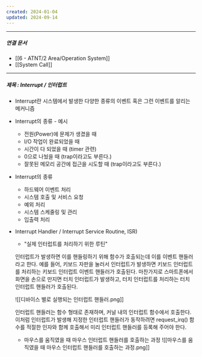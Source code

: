 ```yaml
---
created: 2024-01-04
updated: 2024-09-14
---
```



----
##### 연결 문서


- [[6 - ATNT/2 Area/Operation System]]
- [[System Call]]
---

##### 제목 : Interrupt / 인터럽트


- Interrupt란
	시스템에서 발생한 다양한 종류의 이벤트 혹은 그런 이벤트를 알리는 메커니즘

- Interrupt의 종류 - 예시
	- 전원(Power)에 문제가 생겼을 때
	- I/O 작업이 완료되었을 때
	- 시간이 다 되었을 때 (timer 관련)
	- 0으로 나눴을 때 (trap이라고도 부른다.)
	- 잘못된 메모리 공간에 접근을 시도할 때 (trap이라고도 부른다.)

- Interrupt의 종류
	- 하드웨어 이벤트 처리
	- 시스템 호출 및 서비스 요청
	- 예외 처리
	- 시스템 스케줄링 및 관리 
	- 입출력 처리

- Interrupt Handler / Interrupt Service Routine, ISR)

	- "실제 인터럽트를 처리하기 위한 루틴"
	
	인터럽트가 발생하면 이를 핸들링하기 위해 함수가 호출되는데 이를 이벤트 핸들러라고 한다.
	예를 들어, 키보드 자판을 눌러서 인터럽트가 발생하면 키보드 인터럽트를 처리하는
	키보드 인터럽트 이벤트 핸들러가 호출된다. 
	마찬가지로 스마트폰에서 화면을 손으로 만지면 터치 인터럽트가 발생하고, 
	터치 인터럽트를 처리하는 터치 인터럽트 핸들러가 호출된다.
	
	![[디바이스 별로 실행되는 인터럽트 핸들러.png]]

	인터럽트 핸들러는 함수 형태로 존재하며, 커널 내의 인터럽트 함수에서 호출한다.
	이처럼 인터럽트가 발생해 지정한 인터럽트 핸들러가 동작하려면 request_irq() 함수를 
	적절한 인자와 함께 호출해서 미리 인터럽트 핸들러를 등록해 주어야 한다.
	
	
	
	- 마우스를 움직였을 때 마우스 인터럽트 핸들러를 호출하는 과정
	![[마우스를 움직였을 때 마우스 인터럽트 핸들러를 호출하는 과정.png]]
	
